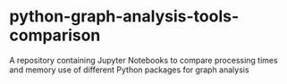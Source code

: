 # python-graph-analysis-tools-comparison
A repository containing Jupyter Notebooks to compare processing times and memory use of different Python packages for graph analysis
